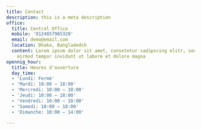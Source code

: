 ```yaml
---
title: Contact
description: this is a meta description
office:
  title: Central Office
  mobile: '0124857985320'
  email: demo@email.com
  location: Dhaka, Bangladedsh
  content: Lorem ipsum dolor sit amet, consetetur sadipscing elitr, sed diam nonumy
    eirmod tempor invidunt ut labore et dolore magna
opennig_hour:
  title: Heures d'ouverture
  day_time:
  - 'Lundi: Fermé'
  - 'Mardi: 10:00 – 18:00'
  - 'Mercredi: 10:00 – 18:00'
  - 'Jeudi: 10:00 – 18:00'
  - 'Vendredi: 10:00 – 18:00'
  - 'Samedi: 10:00 – 18:00'
  - 'Dimanche: 10:00 – 14:00'

---
```

